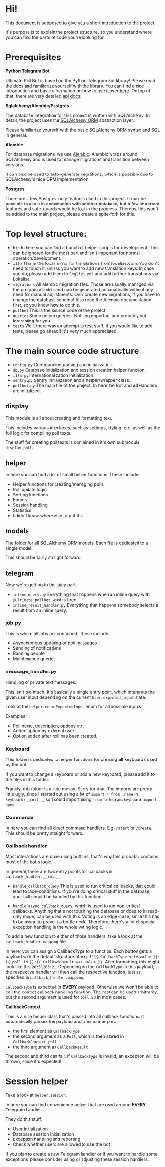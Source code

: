 # Hi!

This document is supposed to give you a short introduction to the project.

It's purpose is to explain the project structure, so you understand where you can find the parts of code you're looking for.

# Prerequisites

**Python Telegram Bot**

Ultimate Poll Bot is based on the Python Telegram Bot library! Please read the docs and familiarize yourself with the library.
You can find a nice introduction and basic information on how to use it over [here](https://python-telegram-bot.org/).
On top of that, there are very detailed [api docs](https://python-telegram-bot.readthedocs.io/en/stable/).

**Sqlalchemy/Alembic/Postgres**

The database integration for this project is written with [SQLAlchemy](https://www.sqlalchemy.org/).
In detail, the project uses the [SQLAlchemy ORM](https://docs.sqlalchemy.org/en/13/orm/) abstraction layer.

Please familiarize yourself with the basic SQLAlchemy ORM syntax and SQL in general.

**Alembic**

For database migrations, we use [Alembic](https://alembic.sqlalchemy.org/en/latest/).
Alembic wraps around SQLAlchemy and is used to manage migrations and transition between versions.

It can also be used to auto-generate migrations, which is possible due to SQLAlchemy's nice ORM implementation.

**Postgres**

There are a few Postgres-only features used in this project.
It may be possible to use it in combination with another database, but a few important features and safe-guards would be lost in the progress.
Thereby, this won't be added to the main project, please create a spite-fork for this.


# Top level structure:

- `bin` In here you can find a bunch of helper scripts for development.
        This can be ignored for the most part and isn't important for normal operation/development.
- `i18n` This is the local mirror for translations from localise.com.
        You don't need to touch it, unless you want to add new translation keys.
        In case you do, please add them to `English.yml` and add further translations via Lokalise.
- `migrations` All alembic migration files.
        Those are usually managed via the program `alembic` and can be generated automatically without any need for manual adjustments.
        Only create new migrations, if you have to change the database schema!
        Also read the Alembic documentation first, so you know how to do this.
- `pollbot` This is the source code of the project.
- `queries` Some helper queries. Nothing important and probably not interesting for you.
- `tests` Well, there was an attempt to test stuff. If you would like to add tests, please go ahead!! It's very much appreciated.


# The main source code structure

- `config.py` Configuration parsing and initialization.
- `db.py` Database initialization and session creation helper function.
- `i18n.py` Internationalization initialization.
- `sentry.py` Sentry initialization and a helper/wrapper class.
- `pollbot.py` The main file of the project. In here the Bot and **all** Handlers are initialized.

## display
This module is all about creating and formatting text.

This includes various interfaces, such as settings, styling, etc. as well as the full logic for compiling poll texts.

The stuff for creating poll texts is contained in it's own submodule `display.poll`.

## helper
In here you can find a lot of small helper functions.
These include:
- Helper functions for creating/managing polls
- Poll update logic
- Sorting functions
- Enums
- Session handling
- Statistics
- I didn't know where else to put this

## models

The folder for all SQLAlchemy ORM models.
Each file is dedicated to a single model.

This should be fairly straight forward.

## telegram

Now we're getting to the juicy part.

- `inline_query.py` Everything that happens when an inline query with `@ultimate_pollbot word` is fired.
- `inline_result_handler.py` Everything that happens somebody selects a result from an inline query.

### job.py

This is where all jobs are contained.
These include:

- Asynchronous updating of poll messages
- Sending of notifications
- Banning people
- Maintenance queries

### message_handler.py

Handling of private text messages.

This isn't too much.
It's basically a single entry point, which interprets the given user input depending on the current `User.expected_input` state.

Look at the `helper.enum.ExpectedInput` enum for all possible inputs.

Examples:
- Poll name, description, options etc.
- Added option by external user.
- Option added after poll has been created.

### Keyboard

This folder is dedicated to helper functions for creating **all** keyboards used by the bot.

If you want to change a keyboard or add a new keyboard, please add it to the files in this folder.

Frankly, this folder is a little messy. Sorry for that.
The imports are pretty little ugly, since I started out using a lot of `import * from .name` in `keyboard/__init__`, so I could import using `from telegram.keyboard import name`.

### Commands

In here you can find all direct command handlers. E.g. `/start` or `/create`.
This should be pretty straight forward.


### Callback handler

Most interactions are done using buttons, that's why this probably contains most of the bot's logic.

In general, there are two entry points for callbacks in `callback_handler.__init__`:

- `handle_callback_query` This is used to run critical callbacks, that could lead to race-conditions.
    If you're doing critical stuff in the database, your call should be handled by this function.

- `handle_async_callback_query`, which is used to run non-critical callbacks.
    Anything that's not touching the database or does so in read-only mode, can be used with this.
    Voting is an edge-case, since this has to be async to prevent a bottle neck.
    Therefore, there's a lot of special exception handling in the whole voting logic.


To add a new function to either of those handlers, take a look at the `callback_handler.mapping` file.

In here, you can assign a CallbackType to a function.
Each button gets a payload with the default structure of e.g. `f"{{ CallbackType.vote.value }}:{{ poll.id }}:{{ CallbackResult.yes.value }}`.
After formatting, this might look like this `20:51203:21`.
Depending on the `CallbackType` in this payload, the respective handler will then call the respective function, just as specified in `callback_handler.mapping`.

`CallbackType` is expected in **EVERY** payload. Otherwise we won't be able to call the correct callback handling function.
The rest can be used arbitrarily, but the second argument is used for `poll.id` in most cases.


**CallbackContext**

This is a nice helper class that's passed into all callback functions.
It automatically parses the payload and tries to interpret:
- the first element as `CallbackType`
- the second argument as a `Poll`, which is then stored in `CallbackContext.poll`
- the third argument as `CallbackResult`

The second and third can fail.
If `CallbackType` is invalid, an exception will be thrown, since it's expected!


# Session helper

Take a look at `helper.session`.

In here you can find convenience helper that are used around **EVERY** Telegram handler.

They do this stuff:
- User initialization
- Database session initialization
- Exception handling and reporting
- Check whether users are allowed to use the bot


If you plan to create a new Telegram handler or if you want to handle some exceptions, please consider using or adjusting these session handlers.

